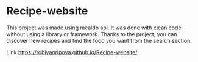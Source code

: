 # Recipe-website

This project was made using mealdb api. It was done with clean code without using a library or framework. Thanks to the project, you can discover new recipes and find the food you want from the search section.

Link https://robiyaoripova.github.io/Recipe-website/

